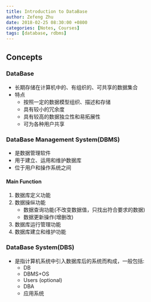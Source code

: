 ```yaml
---
title: Introduction to DataBase
author: Zefeng Zhu
date: 2018-02-25 08:30:00 +0800
categories: [Notes, Courses]
tags: [database, rdbms]
---
```


## Concepts

### DataBase

* 长期存储在计算机中的、有组织的、可共享的数据集合
* 特点
  * 按照一定的数据模型组织、描述和存储
  * 具有较小的冗余度
  * 具有较高的数据独立性和易拓展性
  * 可为各种用户共享

### DataBase Management System(DBMS)

* 是数据管理软件
* 用于建立、运用和维护数据库
* 位于用户和操作系统之间

#### Main Function

1. 数据库定义功能
2. 数据操纵功能
   * 数据查询功能(不改变数据值，只找出符合要求的数据)
   * 数据更新操作(增删改)
3. 数据库运行管理功能
4. 数据库建立和维护功能

### DataBase System(DBS)

* 是指计算机系统中引入数据库后的系统而构成，一般包括:
  * DB
  * DBMS+OS
  * Users (optional)
  * DBA
  * 应用系统

